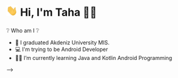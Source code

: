 # <img src="https://raw.githubusercontent.com/ABSphreak/ABSphreak/master/gifs/Hi.gif" width="30px"> Hi, I'm Taha 👨‍💻 

### 
❔ Who am I ❔ 


- 📖 I graduated Akdeniz University MIS.
- 💻 I'm trying to be Android Developer
- 🚴‍♂️ I’m currently learning Java and Kotlin Android Programming 

-->
